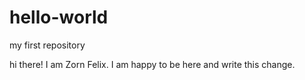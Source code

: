 # hello-world
my first repository

hi there!  I am Zorn Felix. I am happy to be here and write this change.
